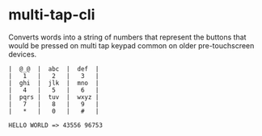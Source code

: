 # multi-tap-cli

Converts words into a string of numbers that represent the buttons that would be pressed on multi tap keypad common on older pre-touchscreen devices.

    |  @_@  |  abc  |  def  |
    |   1   |   2   |   3   |
    |  ghi  |  jlk  |  mno  |
    |   4   |   5   |   6   |
    |  pqrs |  tuv  |  wxyz |
    |   7   |   8   |   9   |
    |   *   |   0   |   #   |
    
    HELLO WORLD => 43556 96753
    
